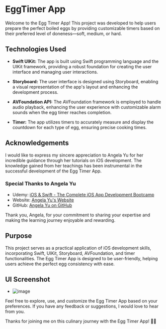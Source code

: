# EggTimer App

Welcome to the Egg Timer App! This project was developed to help users prepare the perfect boiled eggs by providing customizable timers based on their preferred level of doneness—soft, medium, or hard.

## Technologies Used

- **Swift UIKit:** The app is built using Swift programming language and the UIKit framework, providing a robust foundation for creating the user interface and managing user interactions.

- **Storyboard:** The user interface is designed using Storyboard, enabling a visual representation of the app's layout and enhancing the development process.

- **AVFoundation API:** The AVFoundation framework is employed to handle audio playback, enhancing the user experience with customizable alarm sounds when the egg timer reaches completion.

- **Timer:** The app utilizes timers to accurately measure and display the countdown for each type of egg, ensuring precise cooking times.

## Acknowledgements

I would like to express my sincere appreciation to Angela Yu for her incredible guidance through her tutorials on iOS development. The knowledge gained from her teachings has been instrumental in the successful development of the Egg Timer App.

### Special Thanks to Angela Yu

- Udemy: [iOS & Swift - The Complete iOS App Development Bootcamp](https://www.udemy.com/course/ios-13-app-development-bootcamp/)
- Website: [Angela Yu's Website](https://www.appbrewery.co/)
- GitHub: [Angela Yu on GitHub](https://github.com/appbrewery)

Thank you, Angela, for your commitment to sharing your expertise and making the learning journey enjoyable and rewarding.

## Purpose

This project serves as a practical application of iOS development skills, incorporating Swift, UIKit, Storyboard, AVFoundation, and timer functionalities. The Egg Timer App is designed to be user-friendly, helping users achieve the perfect egg consistency with ease.

## UI Screenshot

- ![image](https://github.com/Korede612/EggTimer/assets/109530097/2dd314f0-0e3c-46da-91f2-891632c25268)


Feel free to explore, use, and customize the Egg Timer App based on your preferences. If you have any feedback or suggestions, I would love to hear from you.

Thanks for joining me on this culinary journey with the Egg Timer App! 🍳🚀
